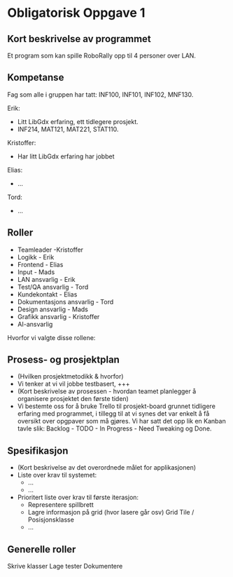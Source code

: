 # Obligatorisk Oppgave 1

## Kort beskrivelse av programmet
Et program som kan spille RoboRally opp til 4 personer over LAN.

## Kompetanse
Fag som alle i gruppen har tatt:
INF100, INF101, INF102, MNF130.

Erik:
* Litt LibGdx erfaring, ett tidlegere prosjekt.
* INF214, MAT121, MAT221, STAT110.
 
Kristoffer:
* Har litt LibGdx erfaring har jobbet 

Elias:
* ...

Tord:
* ...

## Roller
* Teamleader -Kristoffer
* Logikk - Erik
* Frontend - Elias
* Input - Mads
* LAN ansvarlig - Erik
* Test/QA ansvarlig - Tord
* Kundekontakt - Elias
* Dokumentasjons ansvarlig - Tord
* Design ansvarlig - Mads
* Grafikk ansvarlig - Kristoffer
* AI-ansvarlig

Hvorfor vi valgte disse rollene:

## Prosess- og prosjektplan
* (Hvilken prosjektmetodikk & hvorfor)
* Vi tenker at vi vil jobbe testbasert, +++
* (Kort beskrivelse av prosessen - hvordan teamet planlegger å 
organisere prosjektet den første tiden)
* Vi bestemte oss for å bruke Trello til prosjekt-board grunnet tidligere erfaring med programmet, i tillegg til at vi 
synes det var enkelt å få oversikt over opgpaver som må gjøres. Vi har satt det opp lik en Kanban tavle slik: Backlog - TODO - In Progress - 
Need Tweaking og Done. 

## Spesifikasjon
* (Kort beskrivelse av det overordnede målet for applikasjonen)
* Liste over krav til systemet:
    * ...
    * ...
* Prioritert liste over krav til første iterasjon:
    * Representere spillbrett
    * Lagre informasjon på grid (hvor lasere går osv) Grid Tile / Posisjonsklasse
    * ...
    
## Generelle roller
Skrive klasser
Lage tester
Dokumentere